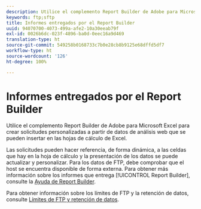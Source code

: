 ```yaml
---
description: Utilice el complemento Report Builder de Adobe para Microsoft Excel para crear solicitudes personalizadas a partir de datos de análisis web que se pueden insertar en las hojas de cálculo de Excel.
keywords: ftp;sftp
title: Informes entregados por el Report Builder
uuid: 94070700-4073-499a-afe2-10a30eeab79f
exl-id: 0026b6dc-023f-4896-ba0d-0eec16a9d469
translation-type: ht
source-git-commit: 549258b0168733c7b0e28cb8b9125e68dffd5df7
workflow-type: ht
source-wordcount: '126'
ht-degree: 100%

---
```


# Informes entregados por el Report Builder

Utilice el complemento Report Builder de Adobe para Microsoft Excel para crear solicitudes personalizadas a partir de datos de análisis web que se pueden insertar en las hojas de cálculo de Excel.

Las solicitudes pueden hacer referencia, de forma dinámica, a las celdas que hay en la hoja de cálculo y la presentación de los datos se puede actualizar y personalizar. Para los datos de FTP, debe comprobar que el host se encuentra disponible de forma externa. Para obtener más información sobre los informes que entrega [!UICONTROL Report Builder], consulte la [Ayuda de Report Builder](https://docs.adobe.com/content/help/es-ES/analytics/analyze/report-builder/home.html).

Para obtener información sobre los límites de FTP y la retención de datos, consulte [Límites de FTP y retención de datos](/help/export/ftp-and-sftp/ftp-limits.md).
